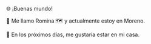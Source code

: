 🌐 ¡Buenas mundo!

👋 Me llamo Romina
🗺️ y actualmente estoy en Moreno.

📆 En los próximos días, me gustaría estar en mi casa.

